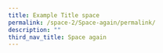 ```yaml
---
title: Example Title space
permalink: /space-2/Space-again/permalink/
description: ""
third_nav_title: Space again
---
```

